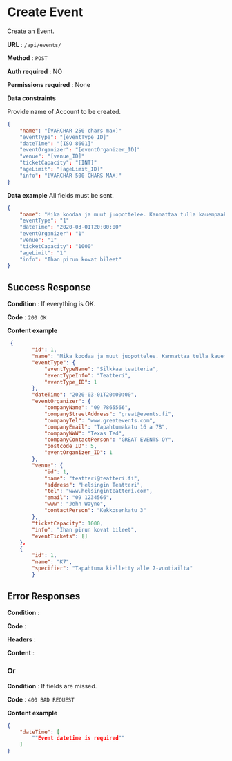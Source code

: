 # Create Event

Create an Event.

**URL** : `/api/events/`

**Method** : `POST`

**Auth required** : NO

**Permissions required** : None

**Data constraints**

Provide name of Account to be created.

```json
{
    "name": "[VARCHAR 250 chars max]"
    "eventType": "[eventType_ID]"
    "dateTime": "[ISO 8601]"
    "eventOrganizer": "[eventOrganizer_ID]"
    "venue": "[venue_ID]"
    "ticketCapacity": "[INT]"
    "ageLimit": "[ageLimit_ID]"
    "info": "[VARCHAR 500 CHARS MAX]"
}
```

**Data example** All fields must be sent.

```json
{
    "name": "Mika koodaa ja muut juopottelee. Kannattaa tulla kauempaakin"
    "eventType": "1"
    "dateTime": "2020-03-01T20:00:00"
    "eventOrganizer": "1"
    "venue": "1"
    "ticketCapacity": "1000"
    "ageLimit": "1"
    "info": "Ihan pirun kovat bileet"
}
```

## Success Response

**Condition** : If everything is OK.

**Code** : `200 OK`

**Content example**

```json
 {
        "id": 1,
        "name": "Mika koodaa ja muut juopottelee. Kannattaa tulla kauempaakin",
        "eventType": {
            "eventTypeName": "Silkkaa teatteria",
            "eventTypeInfo": "Teatteri",
            "eventType_ID": 1
        },
        "dateTime": "2020-03-01T20:00:00",
        "eventOrganizer": {
            "companyName": "09 7865566",
            "companyStreetAddress": "great@events.fi",
            "companyTel": "www.greatevents.com",
            "companyEmail": "Tapahtumakatu 16 a 78",
            "companyWWW": "Texas Ted",
            "companyContactPerson": "GREAT EVENTS OY",
            "postcode_ID": 5,
            "eventOrganizer_ID": 1
        },
        "venue": {
            "id": 1,
            "name": "teatteri@teatteri.fi",
            "address": "Helsingin Teatteri",
            "tel": "www.helsinginteatteri.com",
            "email": "09 1234566",
            "www": "John Wayne",
            "contactPerson": "Kekkosenkatu 3"
        },
        "ticketCapacity": 1000,
        "info": "Ihan pirun kovat bileet",
        "eventTickets": []
    },
    {
        "id": 1,
        "name": "K7",
        "specifier": "Tapahtuma kielletty alle 7-vuotiailta"
        }
```

## Error Responses

**Condition** : 

**Code** : 

**Headers** : 

**Content** : 

### Or

**Condition** : If fields are missed.

**Code** : `400 BAD REQUEST`

**Content example**

```json
{
    "dateTime": [
        ""Event datetime is required""
    ]
}
```
